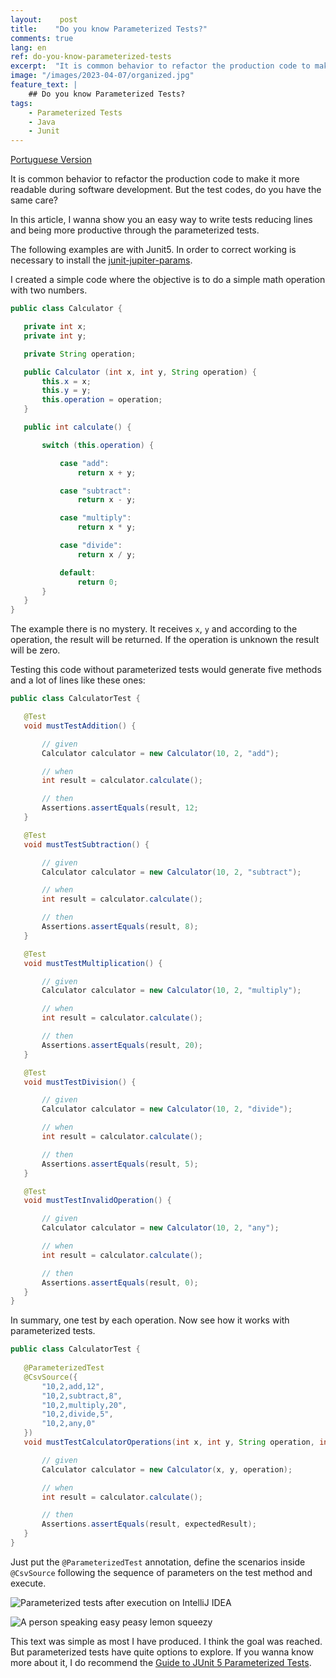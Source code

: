 ```yaml
---
layout:    post
title:    "Do you know Parameterized Tests?"
comments: true
lang: en
ref: do-you-know-parameterized-tests
excerpt:  "It is common behavior to refactor the production code to make it more readable during software development. But the test codes, do you have the same care?"
image: "/images/2023-04-07/organized.jpg"
feature_text: |
    ## Do you know Parameterized Tests?
tags:
    - Parameterized Tests
    - Java
    - Junit    
---
```


[Portuguese Version]({{site.baseurl}}/2023/04/07/voce-conhece-testes-parametrizados)

It is common behavior to refactor the production code to make it more readable during software development. But the test codes, do you have the same care? 

In this article, I wanna show you an easy way to write tests reducing lines and being more productive through the parameterized tests. 

The following examples are with Junit5. In order to correct working is necessary to install the [junit-jupiter-params](https://mvnrepository.com/artifact/org.junit.jupiter/junit-jupiter-params).

I created a simple code where the objective is to do a simple math operation with two numbers.

```java
public class Calculator {

   private int x;
   private int y;

   private String operation;

   public Calculator (int x, int y, String operation) {
       this.x = x;
       this.y = y;
       this.operation = operation;
   }

   public int calculate() {

       switch (this.operation) {

           case "add":
               return x + y;

           case "subtract":
               return x - y;

           case "multiply":
               return x * y;

           case "divide":
               return x / y;

           default:
               return 0;
       }
   }
}
```
The example there is no mystery. It receives `x`, `y` and according to the operation, the result will be returned. If the operation is unknown the result will be zero. 

Testing this code without parameterized tests would generate five methods and a lot of lines like these ones:

```java
public class CalculatorTest {

   @Test
   void mustTestAddition() {

       // given
       Calculator calculator = new Calculator(10, 2, "add");

       // when
       int result = calculator.calculate();

       // then
       Assertions.assertEquals(result, 12;
   }

   @Test
   void mustTestSubtraction() {

       // given
       Calculator calculator = new Calculator(10, 2, "subtract");

       // when
       int result = calculator.calculate();

       // then
       Assertions.assertEquals(result, 8);
   }

   @Test
   void mustTestMultiplication() {

       // given
       Calculator calculator = new Calculator(10, 2, "multiply");

       // when
       int result = calculator.calculate();

       // then
       Assertions.assertEquals(result, 20);
   }

   @Test
   void mustTestDivision() {

       // given
       Calculator calculator = new Calculator(10, 2, "divide");

       // when
       int result = calculator.calculate();

       // then
       Assertions.assertEquals(result, 5);
   }

   @Test
   void mustTestInvalidOperation() {

       // given
       Calculator calculator = new Calculator(10, 2, "any");

       // when
       int result = calculator.calculate();

       // then
       Assertions.assertEquals(result, 0);
   }
}
```
In summary, one test by each operation. Now see how it works with parameterized tests.

```java
public class CalculatorTest {
   
   @ParameterizedTest
   @CsvSource({
       "10,2,add,12",
       "10,2,subtract,8",
       "10,2,multiply,20",
       "10,2,divide,5",
       "10,2,any,0"
   })
   void mustTestCalculatorOperations(int x, int y, String operation, int expectedResult) {

       // given
       Calculator calculator = new Calculator(x, y, operation);

       // when
       int result = calculator.calculate();

       // then
       Assertions.assertEquals(result, expectedResult);
   }
}
```
Just put the `@ParameterizedTest` annotation, define the scenarios inside `@CsvSource` following the sequence of parameters on the test method and execute.

![Parameterized tests after execution on IntelliJ IDEA]({{site.baseurl}}/images/2023-04-07/parameterized_tests_executed.png)

![A person speaking easy peasy lemon squeezy]({{site.baseurl}}/images/2023-04-07/easy-peasy-lemon-squeezy.gif)

This text was simple as most I have produced. I think the goal was reached. But parameterized tests have quite options to explore. If you wanna know more about it, I do recommend the [Guide to JUnit 5 Parameterized Tests](https://www.baeldung.com/parameterized-tests-junit-5).
